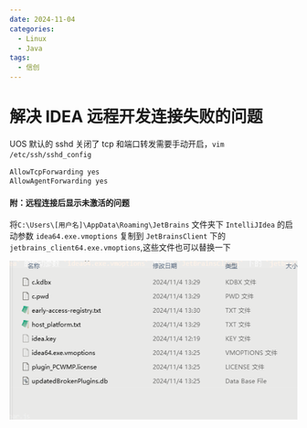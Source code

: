 ```yaml
---
date: 2024-11-04
categories:
  - Linux
  - Java
tags:
  - 信创
---
```


# 解决 IDEA 远程开发连接失败的问题

UOS 默认的 sshd 关闭了 tcp 和端口转发需要手动开启，`vim /etc/ssh/sshd_config`

```
AllowTcpForwarding yes
AllowAgentForwarding yes
```

#### 附：远程连接后显示未激活的问题

将`C:\Users\[用户名]\AppData\Roaming\JetBrains` 文件夹下 `IntelliJIdea` 的启动参数 `idea64.exe.vmoptions` 复制到 `JetBrainsClient` 下的 `jetbrains_client64.exe.vmoptions`,这些文件也可以替换一下

![ ](image-4.png)
